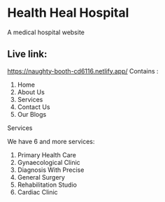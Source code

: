 # Health Heal Hospital
A medical hospital website

## Live link: 
https://naughty-booth-cd6116.netlify.app/
Contains :

1. Home
2. About Us
3. Services
4. Contact Us
5. Our Blogs

Services

We have 6 and more services:

1. Primary Health Care
2. Gynaecological Clinic
3. Diagnosis With Precise
4. General Surgery
5. Rehabilitation Studio
6. Cardiac Clinic
